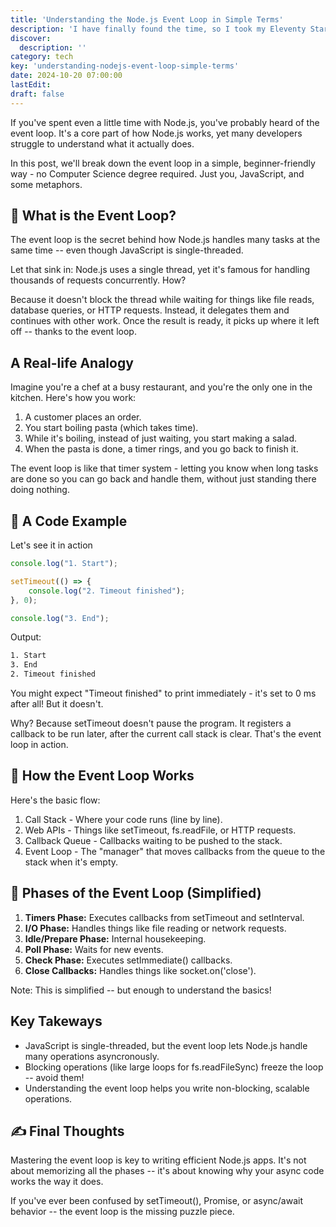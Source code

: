 ```yaml
---
title: 'Understanding the Node.js Event Loop in Simple Terms'
description: 'I have finally found the time, so I took my Eleventy Starter and rebuilt the website. It still looks the same in many parts, but I have refined, improved and changed almost everything.'
discover:
  description: ''
category: tech
key: 'understanding-nodejs-event-loop-simple-terms'
date: 2024-10-20 07:00:00
lastEdit:
draft: false
---
```


If you've spent even a little time with Node.js, you've probably heard of the event loop. It's a core part of how Node.js works, yet many developers struggle to understand what it actually does.

In this post, we'll break down the event loop in a simple, beginner-friendly way - no Computer Science degree required. Just you, JavaScript, and some metaphors.


## 🧠 What is the Event Loop?
The event loop is the secret behind how Node.js handles many tasks at the same time -- even though JavaScript is single-threaded.

Let that sink in: Node.js uses a single thread, yet it's famous for handling thousands of requests concurrently. How?

Because it doesn't block the thread while waiting for things like file reads, database queries, or HTTP requests. Instead, it delegates them and continues with other work. Once the result is ready, it picks up where it left off -- thanks to the event loop.


## A Real-life Analogy
Imagine you're a chef at a busy restaurant, and you're the only one in the kitchen. Here's how you work:
1. A customer places an order.
2. You start boiling pasta (which takes time).
3. While it's boiling, instead of just waiting, you start making a salad.
4. When the pasta is done, a timer rings, and you go back to finish it.

The event loop is like that timer system - letting you know when long tasks are done so you can go back and handle them, without just standing there doing nothing.

## 🧪 A Code Example
Let's see it in action
```javascript
console.log("1. Start");

setTimeout(() => {
    console.log("2. Timeout finished");
}, 0);

console.log("3. End");
```

Output:
```bash
1. Start
3. End
2. Timeout finished
```

You might expect "Timeout finished" to print immediately - it's set to 0 ms after all! But it doesn't.

Why?
Because setTimeout doesn't pause the program. It registers a callback to be run later, after the current call stack is clear. That's the event loop in action.

## 🧩 How the Event Loop Works

Here's the basic flow:
1. Call Stack - Where your code runs (line by line).
2. Web APIs - Things like setTimeout, fs.readFile, or HTTP requests.
3. Callback Queue - Callbacks waiting to be pushed to the stack.
4. Event Loop - The "manager" that moves callbacks from the queue to the stack when it's empty.

## 🔄 Phases of the Event Loop (Simplified)
1. **Timers Phase:** Executes callbacks from setTimeout and setInterval.
2. **I/O Phase:** Handles things like file reading or network requests.
3. **Idle/Prepare Phase:** Internal housekeeping.
4. **Poll Phase:** Waits for new events.
5. **Check Phase:** Executes setImmediate() callbacks.
6. **Close Callbacks:** Handles things like socket.on('close').

Note: This is simplified -- but enough to understand the basics!

## Key Takeways
- JavaScript is single-threaded, but the event loop lets Node.js handle many operations asyncronously.
- Blocking operations (like large loops for fs.readFileSync) freeze the loop -- avoid them!
- Understanding the event loop helps you write non-blocking, scalable operations.


## ✍️ Final Thoughts
Mastering the event loop is key to writing efficient Node.js apps. It's not about memorizing all the phases -- it's about knowing why your async code works the way it does.

If you've ever been confused by setTimeout(), Promise, or async/await behavior -- the event loop is the missing puzzle piece.
